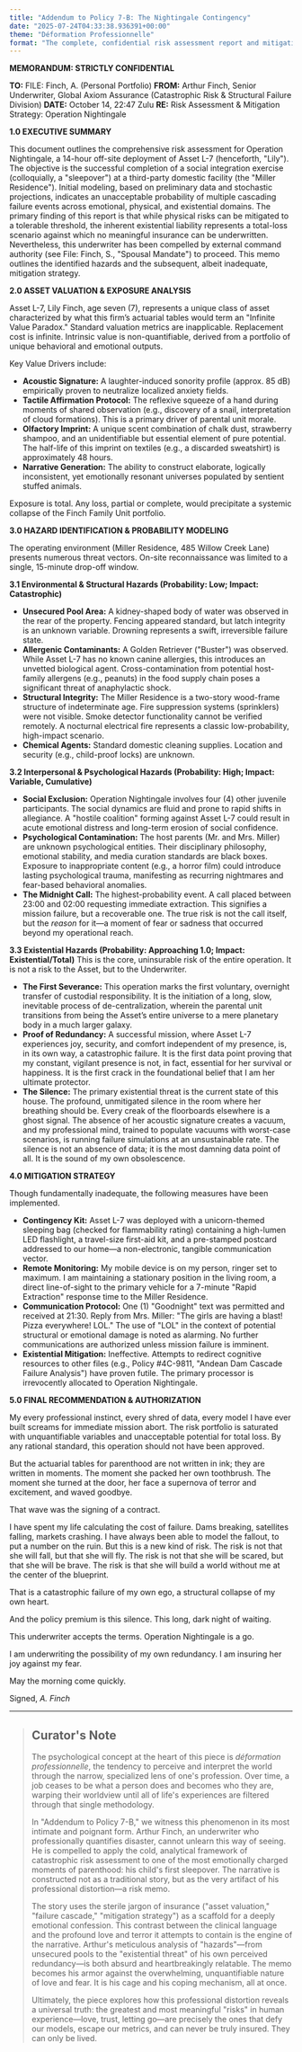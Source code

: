 ```yaml
---
title: "Addendum to Policy 7-B: The Nightingale Contingency"
date: "2025-07-24T04:33:38.936391+00:00"
theme: "Déformation Professionnelle"
format: "The complete, confidential risk assessment report and mitigation strategy memo prepared by an insurance underwriter."
---
```




**MEMORANDUM: STRICTLY CONFIDENTIAL**

**TO:** FILE: Finch, A. (Personal Portfolio)
**FROM:** Arthur Finch, Senior Underwriter, Global Axiom Assurance (Catastrophic Risk & Structural Failure Division)
**DATE:** October 14, 22:47 Zulu
**RE:** Risk Assessment & Mitigation Strategy: Operation Nightingale

**1.0 EXECUTIVE SUMMARY**

This document outlines the comprehensive risk assessment for Operation Nightingale, a 14-hour off-site deployment of Asset L-7 (henceforth, "Lily"). The objective is the successful completion of a social integration exercise (colloquially, a "sleepover") at a third-party domestic facility (the "Miller Residence"). Initial modeling, based on preliminary data and stochastic projections, indicates an unacceptable probability of multiple cascading failure events across emotional, physical, and existential domains. The primary finding of this report is that while physical risks can be mitigated to a tolerable threshold, the inherent existential liability represents a total-loss scenario against which no meaningful insurance can be underwritten. Nevertheless, this underwriter has been compelled by external command authority (see File: Finch, S., "Spousal Mandate") to proceed. This memo outlines the identified hazards and the subsequent, albeit inadequate, mitigation strategy.

**2.0 ASSET VALUATION & EXPOSURE ANALYSIS**

Asset L-7, Lily Finch, age seven (7), represents a unique class of asset characterized by what this firm’s actuarial tables would term an "Infinite Value Paradox." Standard valuation metrics are inapplicable. Replacement cost is infinite. Intrinsic value is non-quantifiable, derived from a portfolio of unique behavioral and emotional outputs.

Key Value Drivers include:
*   **Acoustic Signature:** A laughter-induced sonority profile (approx. 85 dB) empirically proven to neutralize localized anxiety fields.
*   **Tactile Affirmation Protocol:** The reflexive squeeze of a hand during moments of shared observation (e.g., discovery of a snail, interpretation of cloud formations). This is a primary driver of parental unit morale.
*   **Olfactory Imprint:** A unique scent combination of chalk dust, strawberry shampoo, and an unidentifiable but essential element of pure potential. The half-life of this imprint on textiles (e.g., a discarded sweatshirt) is approximately 48 hours.
*   **Narrative Generation:** The ability to construct elaborate, logically inconsistent, yet emotionally resonant universes populated by sentient stuffed animals.

Exposure is total. Any loss, partial or complete, would precipitate a systemic collapse of the Finch Family Unit portfolio.

**3.0 HAZARD IDENTIFICATION & PROBABILITY MODELING**

The operating environment (Miller Residence, 485 Willow Creek Lane) presents numerous threat vectors. On-site reconnaissance was limited to a single, 15-minute drop-off window.

**3.1 Environmental & Structural Hazards (Probability: Low; Impact: Catastrophic)**
*   **Unsecured Pool Area:** A kidney-shaped body of water was observed in the rear of the property. Fencing appeared standard, but latch integrity is an unknown variable. Drowning represents a swift, irreversible failure state.
*   **Allergenic Contaminants:** A Golden Retriever ("Buster") was observed. While Asset L-7 has no known canine allergies, this introduces an unvetted biological agent. Cross-contamination from potential host-family allergens (e.g., peanuts) in the food supply chain poses a significant threat of anaphylactic shock.
*   **Structural Integrity:** The Miller Residence is a two-story wood-frame structure of indeterminate age. Fire suppression systems (sprinklers) were not visible. Smoke detector functionality cannot be verified remotely. A nocturnal electrical fire represents a classic low-probability, high-impact scenario.
*   **Chemical Agents:** Standard domestic cleaning supplies. Location and security (e.g., child-proof locks) are unknown.

**3.2 Interpersonal & Psychological Hazards (Probability: High; Impact: Variable, Cumulative)**
*   **Social Exclusion:** Operation Nightingale involves four (4) other juvenile participants. The social dynamics are fluid and prone to rapid shifts in allegiance. A "hostile coalition" forming against Asset L-7 could result in acute emotional distress and long-term erosion of social confidence.
*   **Psychological Contamination:** The host parents (Mr. and Mrs. Miller) are unknown psychological entities. Their disciplinary philosophy, emotional stability, and media curation standards are black boxes. Exposure to inappropriate content (e.g., a horror film) could introduce lasting psychological trauma, manifesting as recurring nightmares and fear-based behavioral anomalies.
*   **The Midnight Call:** The highest-probability event. A call placed between 23:00 and 02:00 requesting immediate extraction. This signifies a mission failure, but a recoverable one. The true risk is not the call itself, but the *reason* for it—a moment of fear or sadness that occurred beyond my operational reach.

**3.3 Existential Hazards (Probability: Approaching 1.0; Impact: Existential/Total)**
This is the core, uninsurable risk of the entire operation. It is not a risk to the Asset, but to the Underwriter.
*   **The First Severance:** This operation marks the first voluntary, overnight transfer of custodial responsibility. It is the initiation of a long, slow, inevitable process of de-centralization, wherein the parental unit transitions from being the Asset’s entire universe to a mere planetary body in a much larger galaxy.
*   **Proof of Redundancy:** A successful mission, where Asset L-7 experiences joy, security, and comfort independent of my presence, is, in its own way, a catastrophic failure. It is the first data point proving that my constant, vigilant presence is not, in fact, essential for her survival or happiness. It is the first crack in the foundational belief that I am her ultimate protector.
*   **The Silence:** The primary existential threat is the current state of this house. The profound, unmitigated silence in the room where her breathing should be. Every creak of the floorboards elsewhere is a ghost signal. The absence of her acoustic signature creates a vacuum, and my professional mind, trained to populate vacuums with worst-case scenarios, is running failure simulations at an unsustainable rate. The silence is not an absence of data; it is the most damning data point of all. It is the sound of my own obsolescence.

**4.0 MITIGATION STRATEGY**

Though fundamentally inadequate, the following measures have been implemented.
*   **Contingency Kit:** Asset L-7 was deployed with a unicorn-themed sleeping bag (checked for flammability rating) containing a high-lumen LED flashlight, a travel-size first-aid kit, and a pre-stamped postcard addressed to our home—a non-electronic, tangible communication vector.
*   **Remote Monitoring:** My mobile device is on my person, ringer set to maximum. I am maintaining a stationary position in the living room, a direct line-of-sight to the primary vehicle for a 7-minute "Rapid Extraction" response time to the Miller Residence.
*   **Communication Protocol:** One (1) "Goodnight" text was permitted and received at 21:30. Reply from Mrs. Miller: "The girls are having a blast! Pizza everywhere! LOL." The use of "LOL" in the context of potential structural or emotional damage is noted as alarming. No further communications are authorized unless mission failure is imminent.
*   **Existential Mitigation:** Ineffective. Attempts to redirect cognitive resources to other files (e.g., Policy #4C-9811, "Andean Dam Cascade Failure Analysis") have proven futile. The primary processor is irrevocently allocated to Operation Nightingale.

**5.0 FINAL RECOMMENDATION & AUTHORIZATION**

My every professional instinct, every shred of data, every model I have ever built screams for immediate mission abort. The risk portfolio is saturated with unquantifiable variables and unacceptable potential for total loss. By any rational standard, this operation should not have been approved.

But the actuarial tables for parenthood are not written in ink; they are written in moments. The moment she packed her own toothbrush. The moment she turned at the door, her face a supernova of terror and excitement, and waved goodbye.

That wave was the signing of a contract.

I have spent my life calculating the cost of failure. Dams breaking, satellites falling, markets crashing. I have always been able to model the fallout, to put a number on the ruin. But this is a new kind of risk. The risk is not that she will fall, but that she will fly. The risk is not that she will be scared, but that she will be brave. The risk is that she will build a world without me at the center of the blueprint.

That is a catastrophic failure of my own ego, a structural collapse of my own heart.

And the policy premium is this silence. This long, dark night of waiting.

This underwriter accepts the terms. Operation Nightingale is a go.

I am underwriting the possibility of my own redundancy. I am insuring her joy against my fear.

May the morning come quickly.

Signed,
*A. Finch*

---

> ## Curator's Note
>
> The psychological concept at the heart of this piece is *déformation professionnelle*, the tendency to perceive and interpret the world through the narrow, specialized lens of one's profession. Over time, a job ceases to be what a person does and becomes who they are, warping their worldview until all of life's experiences are filtered through that single methodology.
> 
> In "Addendum to Policy 7-B," we witness this phenomenon in its most intimate and poignant form. Arthur Finch, an underwriter who professionally quantifies disaster, cannot unlearn this way of seeing. He is compelled to apply the cold, analytical framework of catastrophic risk assessment to one of the most emotionally charged moments of parenthood: his child's first sleepover. The narrative is constructed not as a traditional story, but as the very artifact of his professional distortion—a risk memo.
> 
> The story uses the sterile jargon of insurance ("asset valuation," "failure cascade," "mitigation strategy") as a scaffold for a deeply emotional confession. This contrast between the clinical language and the profound love and terror it attempts to contain is the engine of the narrative. Arthur's meticulous analysis of "hazards"—from unsecured pools to the "existential threat" of his own perceived redundancy—is both absurd and heartbreakingly relatable. The memo becomes his armor against the overwhelming, unquantifiable nature of love and fear. It is his cage and his coping mechanism, all at once.
> 
> Ultimately, the piece explores how this professional distortion reveals a universal truth: the greatest and most meaningful "risks" in human experience—love, trust, letting go—are precisely the ones that defy our models, escape our metrics, and can never be truly insured. They can only be lived.
